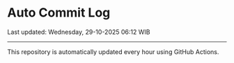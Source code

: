 # Auto Commit Log

Last updated: Wednesday, 29-10-2025 06:12 WIB

---

This repository is automatically updated every hour using GitHub Actions.
